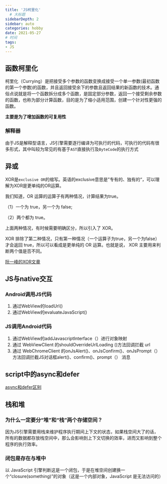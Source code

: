 ```yaml
---
title: 'JS柯里化'
  # 大标题
sidebarDepth: 2
sidebar: auto
categories: hobby
date: 2021-05-27
# 时间
tags:
- JS
---
```


## 函数柯里化
柯里化（Currying）是把接受多个参数的函数变换成接受一个单一参数(最初函数的第一个参数)的函数，并且返回接受余下的参数且返回结果的新函数的技术。通俗点说就是将一个函数拆分成多个函数，是固定部分参数，返回一个接受剩余参数的函数，也称为部分计算函数，目的是为了缩小适用范围，创建一个针对性更强的函数。

**主要是为了增加函数的可复用性**


### 解释器
由于JS是解释型语言，JS引擎需要逐行编译为可执行的代码，可执行的代码有很多形式，其中叫较为常见的有基于`AST`直接执行及`ByteCode`的执行方式


## 异或
XOR是`exclusive OR`的缩写。英语的exclusive意思是”专有的、独有的“，可以理解为XOR是更单纯的OR运算。

我们知道，OR 运算的运算子有两种情况，计算结果为true。

（1）一个为 true，另一个为 false;

（2）两个都为 true。

上面两种情况，有时候需要明确区分，所以引入了 XOR。

XOR 排除了第二种情况，只有第一种情况（一个运算子为true，另一个为false）才会返回 true，所以可以看成是更单纯的 OR 运算。也就是说， XOR 主要用来判断两个值是否不同。

[阮一峰的XOR文章](https://www.ruanyifeng.com/blog/2021/01/_xor.html)

## JS与native交互
### Android调用JS代码
1. 通过WebView的loadUrl()
2. 通过WebView的evaluateJavaScript()

### JS调用Android代码
1. 通过WebView的addJavascriptInterface（）进行对象映射
2. 通过 WebViewClient 的shouldOverrideUrlLoading ()方法回调拦截 url
3. 通过 WebChromeClient 的onJsAlert()、onJsConfirm()、onJsPrompt（）方法回调拦截JS对话框alert()、confirm()、prompt（） 消息

## script中的async和defer
[async和defer区别](https://juejin.cn/post/6894629999215640583)

## 栈和堆
### 为什么一定要分“堆”和“栈”两个存储空间？
因为JS引擎需要用栈来维护程序执行期间上下文的状态，如果栈空间大了的话，所有的数据都存放栈空间中，那么会影响到上下文切换的效率，进而又影响到整个程序的执行效率。


### 闭包是存在与堆中
以 JavaScript 引擎判断这是一个闭包，于是在堆空间创建换一个“closure(something)”的对象（这是一个内部对象，JavaScript 是无法访问的）
